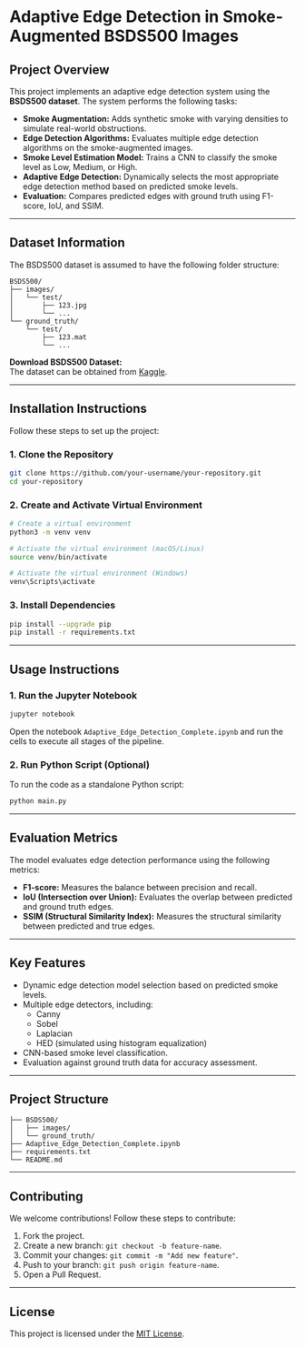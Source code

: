 
# Adaptive Edge Detection in Smoke-Augmented BSDS500 Images

## Project Overview
This project implements an adaptive edge detection system using the **BSDS500 dataset**. The system performs the following tasks:

- **Smoke Augmentation:** Adds synthetic smoke with varying densities to simulate real-world obstructions.
- **Edge Detection Algorithms:** Evaluates multiple edge detection algorithms on the smoke-augmented images.
- **Smoke Level Estimation Model:** Trains a CNN to classify the smoke level as Low, Medium, or High.
- **Adaptive Edge Detection:** Dynamically selects the most appropriate edge detection method based on predicted smoke levels.
- **Evaluation:** Compares predicted edges with ground truth using F1-score, IoU, and SSIM.

---

## Dataset Information
The BSDS500 dataset is assumed to have the following folder structure:
```
BSDS500/
├── images/
│   └── test/
│       ├── 123.jpg
│       └── ...
└── ground_truth/
    └── test/
        ├── 123.mat
        └── ...
```

**Download BSDS500 Dataset:**  
The dataset can be obtained from [Kaggle](https://www.kaggle.com/datasets/balraj98/berkeley-segmentation-dataset-500-bsds500).

---

## Installation Instructions
Follow these steps to set up the project:

### 1. **Clone the Repository**
```bash
git clone https://github.com/your-username/your-repository.git
cd your-repository
```

### 2. **Create and Activate Virtual Environment**
```bash
# Create a virtual environment
python3 -m venv venv

# Activate the virtual environment (macOS/Linux)
source venv/bin/activate

# Activate the virtual environment (Windows)
venv\Scripts\activate
```

### 3. **Install Dependencies**
```bash
pip install --upgrade pip
pip install -r requirements.txt
```

---

## Usage Instructions

### 1. **Run the Jupyter Notebook**
```bash
jupyter notebook
```
Open the notebook `Adaptive_Edge_Detection_Complete.ipynb` and run the cells to execute all stages of the pipeline.

### 2. **Run Python Script (Optional)**
To run the code as a standalone Python script:
```bash
python main.py
```

---

## Evaluation Metrics
The model evaluates edge detection performance using the following metrics:
- **F1-score:** Measures the balance between precision and recall.
- **IoU (Intersection over Union):** Evaluates the overlap between predicted and ground truth edges.
- **SSIM (Structural Similarity Index):** Measures the structural similarity between predicted and true edges.

---

## Key Features
- Dynamic edge detection model selection based on predicted smoke levels.
- Multiple edge detectors, including:
    - Canny
    - Sobel
    - Laplacian
    - HED (simulated using histogram equalization)
- CNN-based smoke level classification.
- Evaluation against ground truth data for accuracy assessment.

---

## Project Structure
```
├── BSDS500/
│   ├── images/
│   └── ground_truth/
├── Adaptive_Edge_Detection_Complete.ipynb
├── requirements.txt
└── README.md
```

---

## Contributing
We welcome contributions! Follow these steps to contribute:
1. Fork the project.
2. Create a new branch: `git checkout -b feature-name`.
3. Commit your changes: `git commit -m "Add new feature"`.
4. Push to your branch: `git push origin feature-name`.
5. Open a Pull Request.

---

## License
This project is licensed under the [MIT License](LICENSE).
